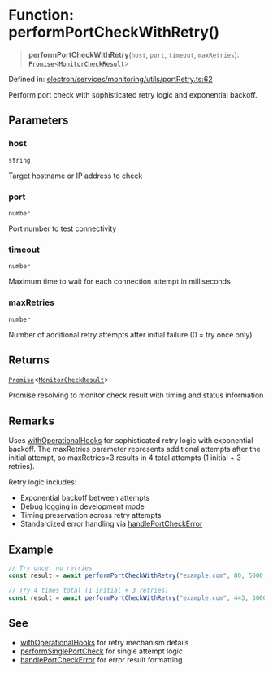 # Function: performPortCheckWithRetry()

> **performPortCheckWithRetry**(`host`, `port`, `timeout`, `maxRetries`): [`Promise`](https://developer.mozilla.org/docs/Web/JavaScript/Reference/Global_Objects/Promise)\<[`MonitorCheckResult`](../../../types/interfaces/MonitorCheckResult.md)\>

Defined in: [electron/services/monitoring/utils/portRetry.ts:62](https://github.com/Nick2bad4u/Uptime-Watcher/blob/dca5483e793478722cd3e6e125cafcec5fc771f0/electron/services/monitoring/utils/portRetry.ts#L62)

Perform port check with sophisticated retry logic and exponential backoff.

## Parameters

### host

`string`

Target hostname or IP address to check

### port

`number`

Port number to test connectivity

### timeout

`number`

Maximum time to wait for each connection attempt in milliseconds

### maxRetries

`number`

Number of additional retry attempts after initial failure (0 = try once only)

## Returns

[`Promise`](https://developer.mozilla.org/docs/Web/JavaScript/Reference/Global_Objects/Promise)\<[`MonitorCheckResult`](../../../types/interfaces/MonitorCheckResult.md)\>

Promise resolving to monitor check result with timing and status information

## Remarks

Uses [withOperationalHooks](../../../../../utils/operationalHooks/functions/withOperationalHooks.md) for sophisticated retry logic with exponential backoff.
The maxRetries parameter represents additional attempts after the initial attempt,
so maxRetries=3 results in 4 total attempts (1 initial + 3 retries).

Retry logic includes:
- Exponential backoff between attempts
- Debug logging in development mode
- Timing preservation across retry attempts
- Standardized error handling via [handlePortCheckError](../../portErrorHandling/functions/handlePortCheckError.md)

## Example

```typescript
// Try once, no retries
const result = await performPortCheckWithRetry("example.com", 80, 5000, 0);

// Try 4 times total (1 initial + 3 retries)
const result = await performPortCheckWithRetry("example.com", 443, 3000, 3);
```

## See

 - [withOperationalHooks](../../../../../utils/operationalHooks/functions/withOperationalHooks.md) for retry mechanism details
 - [performSinglePortCheck](../../portChecker/functions/performSinglePortCheck.md) for single attempt logic
 - [handlePortCheckError](../../portErrorHandling/functions/handlePortCheckError.md) for error result formatting
